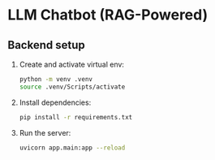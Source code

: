 # LLM Chatbot (RAG-Powered)

## Backend setup
1. Create and activate virtual env:

   ```bash
   python -m venv .venv
   source .venv/Scripts/activate
   ```

2. Install dependencies:

   ```bash
   pip install -r requirements.txt
   ```
3. Run the server:

   ```bash
   uvicorn app.main:app --reload
   ```